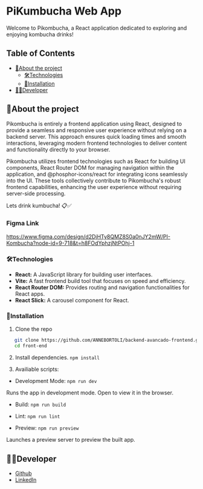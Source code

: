 # PiKumbucha Web App

Welcome to Pikombucha, a React application dedicated to exploring and enjoying kombucha drinks!

<!-- TABLE OF CONTENTS -->

## Table of Contents

- [:notebook_with_decorative_cover:About the project](#notebook_with_decorative_coverabout-the-project)
  - [🛠️Technologies](#🛠️technologies)
  - [:electric_plug:Installation](#electric_pluginstallation)
- [:technologist:Developer](#technologistdeveloper)

<!-- ABOUT THE PROJECT -->

## :notebook_with_decorative_cover:About the project

Pikombucha is entirely a frontend application using React, designed to provide a seamless and responsive user experience without relying on a backend server. This approach ensures quick loading times and smooth interactions, leveraging modern frontend technologies to deliver content and functionality directly to your browser.

Pikombucha utilizes frontend technologies such as React for building UI components, React Router DOM for managing navigation within the application, and @phosphor-icons/react for integrating icons seamlessly into the UI. These tools collectively contribute to Pikombucha's robust frontend capabilities, enhancing the user experience without requiring server-side processing.

Lets drink kumbucha! 📋✅

### Figma Link

https://www.figma.com/design/d2DjHTy8QMZ8S0a0nJY2mW/PI-Kombucha?node-id=9-718&t=h8FOdYphzjNtPOhj-1

### 🛠️Technologies

<ul>
  <li><strong>React:</strong> A JavaScript library for building user interfaces.</li>
  <li><strong>Vite:</strong> A fast frontend build tool that focuses on speed and efficiency.</li>
  <li><strong>React Router DOM:</strong> Provides routing and navigation functionalities for React apps.</li>
  <li><strong>React Slick:</strong> A carousel component for React.</li>
</ul>

### :electric_plug:Installation

1. Clone the repo

```sh
   git clone https://github.com/ANNEBORTOLI/backend-avancado-frontend.git
   cd front-end
```

2. Install dependencies.
   `npm install`

3. Availiable scripts:

- Development Mode:
  `npm run dev`

Runs the app in development mode.
Open to view it in the browser.

- Build:
  `npm run build`

- Lint:
  `npm run lint`

- Preview:
  `npm run preview`

Launches a preview server to preview the built app.

## :technologist:Developer

- [Github](https://github.com/ANNEBORTOLI)
- [LinkedIn](https://www.linkedin.com/in/anne-bortoli/)
